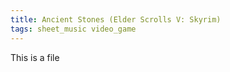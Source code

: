 ```yaml
---
title: Ancient Stones (Elder Scrolls V: Skyrim)
tags: sheet_music video_game
---
```


This is a file